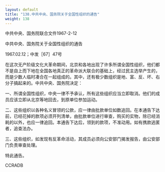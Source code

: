 ```yaml
---
layout: default
title: "138.中共中央、国务院关于全国性组织的通告"
weight: 138
---
```


中共中央、国务院联合文件1967-2-12

中共中央、国务院关于全国性组织的通告

1967.02.12；中发［67］47号

在这次无产阶级文化大革命期间，北京和各地出现了许多所谓全国性组织，他们都不是自上而下地在全国各地真正的革命派大联合的基础上，经过民主选举产生的，而是少数人临时凑合在一起组成的。其中，还有极少数组织是地、富、反、坏、右分子搞起来的。中共中央、国务院决定：

一、所谓全国性组织，中央一律不予承认，所有这些组织应当立即取消。他们的成员应该立即从北京等地回去，到原单位参加运动。

二、这些组织以各种名义冒领的公款，应一律由批款单位如数追回。在本通告下达前，已经花掉的款项必须开列清单，由批款单位进行审查，购买的实物，除已经消耗的以外，也应一律追回。本通告下达后，领到的款项，不准动用。如有携款逃匿者，追查法办。

三、这些组织，如发现有反革命活动，其成员必须向公安部门揭发报告，由公安部门负责审查处理。

特此通告。

CCRADB


